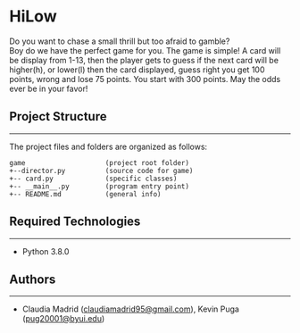# HiLow
Do you want to chase a small thrill but too afraid to gamble?  
Boy do we have the perfect game for you. The game is simple!
A card will be display from 1-13, then the player gets to guess
if the next card will be higher(h), or lower(l) then the card displayed, 
guess right you get 100 points, wrong and lose 75 points. You start 
with 300 points. May the odds ever be in your favor!


## Project Structure
---
The project files and folders are organized as follows:
```
game                    (project root folder)
+--director.py          (source code for game)
+-- card.py             (specific classes)
+-- __main__.py         (program entry point)
+-- README.md           (general info)
```

## Required Technologies
---
* Python 3.8.0

## Authors
---
* Claudia Madrid (claudiamadrid95@gmail.com), Kevin Puga (pug20001@byui.edu)